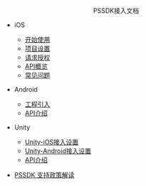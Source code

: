 <!-- _navbar.md -->

<center>PSSDK接入文档</center>

* iOS
  * [开始使用](pssdk/ios/ios_start.md)
  * [项目设置](pssdk/ios/ios_setting.md)
  * [请求授权](pssdk/ios/ios_request.md)
  * [API概览](pssdk/ios/ios_api.md)
  * [常见问题](pssdk/ios/ios_faq.md)

* Android
  * [工程引入](pssdk/android/android_start.md)
  * [API介绍](pssdk/android/android_api.md)

* Unity
  * [Unity-iOS接入设置](pssdk/unity/unity_ios.md)
  * [Unity-Android接入设置](pssdk/unity/unity_android.md)
  * [API介绍](pssdk/unity/unity_api.md)

* [PSSDK 支持政策解读](pssdk/other/policy.md)